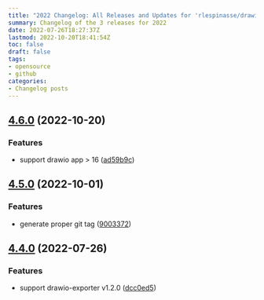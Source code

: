 ```yaml
---
title: "2022 Changelog: All Releases and Updates for 'rlespinasse/drawio-export'"
summary: Changelog of the 3 releases for 2022
date: 2022-07-26T18:27:37Z
lastmod: 2022-10-20T18:41:54Z
toc: false
draft: false
tags:
- opensource
- github
categories:
- Changelog posts
---
```

## [4.6.0](https://github.com/rlespinasse/drawio-export/compare/v4.5.0...v4.6.0) (2022-10-20)


### Features

* support drawio app > 16 ([ad59b9c](https://github.com/rlespinasse/drawio-export/commit/ad59b9c598bd3e74c34fcf46a539934d9f83f558))



## [4.5.0](https://github.com/rlespinasse/drawio-export/compare/v4.4.0...v4.5.0) (2022-10-01)


### Features

* generate proper git tag ([9003372](https://github.com/rlespinasse/drawio-export/commit/90033721bc6584674a569892152ffaf9d2e9953e))



## [4.4.0](https://github.com/rlespinasse/drawio-export/compare/4.3.0...4.4.0) (2022-07-26)


### Features

* support drawio-exporter v1.2.0 ([dcc0ed5](https://github.com/rlespinasse/drawio-export/commit/dcc0ed566438bef6fd31ff0212df4ed782df30bb))



